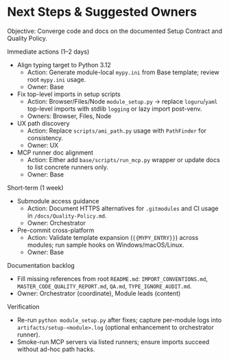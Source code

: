 # Next Steps & Suggested Owners

Objective: Converge code and docs on the documented Setup Contract and Quality Policy.

Immediate actions (1–2 days)
- Align typing target to Python 3.12
  - Action: Generate module-local `mypy.ini` from Base template; review root `mypy.ini` usage.
  - Owner: Base
- Fix top-level imports in setup scripts
  - Action: Browser/Files/Node `module_setup.py` → replace `loguru`/`yaml` top-level imports with stdlib `logging` or lazy import post-venv.
  - Owners: Browser, Files, Node
- UX path discovery
  - Action: Replace `scripts/ami_path.py` usage with `PathFinder` for consistency.
  - Owner: UX
- MCP runner doc alignment
  - Action: Either add `base/scripts/run_mcp.py` wrapper or update docs to list concrete runners only.
  - Owner: Base

Short-term (1 week)
- Submodule access guidance
  - Action: Document HTTPS alternatives for `.gitmodules` and CI usage in `/docs/Quality-Policy.md`.
  - Owner: Orchestrator
- Pre-commit cross-platform
  - Action: Validate template expansion (`{{MYPY_ENTRY}}`) across modules; run sample hooks on Windows/macOS/Linux.
  - Owner: Base

Documentation backlog
- Fill missing references from root `README.md`: `IMPORT_CONVENTIONS.md`, `MASTER_CODE_QUALITY_REPORT.md`, `QA.md`, `TYPE_IGNORE_AUDIT.md`.
- Owner: Orchestrator (coordinate), Module leads (content)

Verification
- Re-run `python module_setup.py` after fixes; capture per-module logs into `artifacts/setup-<module>.log` (optional enhancement to orchestrator runner).
- Smoke-run MCP servers via listed runners; ensure imports succeed without ad-hoc path hacks.
